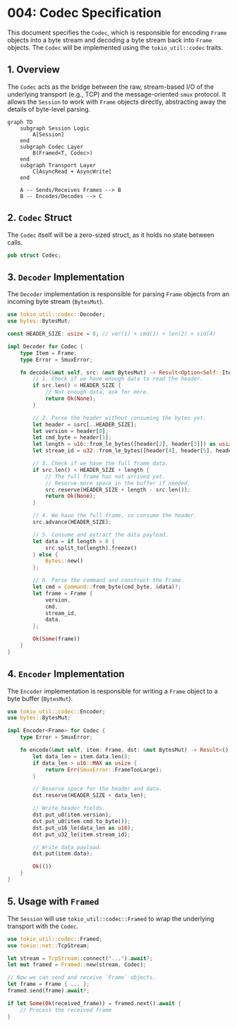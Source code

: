 # 004: Codec Specification

This document specifies the `Codec`, which is responsible for encoding `Frame` objects into a byte stream and decoding a byte stream back into `Frame` objects. The `Codec` will be implemented using the `tokio_util::codec` traits.

## 1. Overview

The `Codec` acts as the bridge between the raw, stream-based I/O of the underlying transport (e.g., TCP) and the message-oriented `smux` protocol. It allows the `Session` to work with `Frame` objects directly, abstracting away the details of byte-level parsing.

```mermaid
graph TD
    subgraph Session Logic
        A[Session]
    end
    subgraph Codec Layer
        B(Framed<T, Codec>)
    end
    subgraph Transport Layer
        C[AsyncRead + AsyncWrite]
    end

    A -- Sends/Receives Frames --> B
    B -- Encodes/Decodes --> C
```

## 2. `Codec` Struct

The `Codec` itself will be a zero-sized struct, as it holds no state between calls.

```rust
pub struct Codec;
```

## 3. `Decoder` Implementation

The `Decoder` implementation is responsible for parsing `Frame` objects from an incoming byte stream (`BytesMut`).

```rust
use tokio_util::codec::Decoder;
use bytes::BytesMut;

const HEADER_SIZE: usize = 8; // ver(1) + cmd(1) + len(2) + sid(4)

impl Decoder for Codec {
    type Item = Frame;
    type Error = SmuxError;

    fn decode(&mut self, src: &mut BytesMut) -> Result<Option<Self::Item>, Self::Error> {
        // 1. Check if we have enough data to read the header.
        if src.len() < HEADER_SIZE {
            // Not enough data, ask for more.
            return Ok(None);
        }

        // 2. Parse the header without consuming the bytes yet.
        let header = &src[..HEADER_SIZE];
        let version = header[0];
        let cmd_byte = header[1];
        let length = u16::from_le_bytes([header[2], header[3]]) as usize;
        let stream_id = u32::from_le_bytes([header[4], header[5], header[6], header[7]]);

        // 3. Check if we have the full frame data.
        if src.len() < HEADER_SIZE + length {
            // The full frame has not arrived yet.
            // Reserve more space in the buffer if needed.
            src.reserve(HEADER_SIZE + length - src.len());
            return Ok(None);
        }

        // 4. We have the full frame, so consume the header.
        src.advance(HEADER_SIZE);

        // 5. Consume and extract the data payload.
        let data = if length > 0 {
            src.split_to(length).freeze()
        } else {
            Bytes::new()
        };

        // 6. Parse the command and construct the Frame.
        let cmd = Command::from_byte(cmd_byte, &data)?;
        let frame = Frame {
            version,
            cmd,
            stream_id,
            data,
        };

        Ok(Some(frame))
    }
}
```

## 4. `Encoder` Implementation

The `Encoder` implementation is responsible for writing a `Frame` object to a byte buffer (`BytesMut`).

```rust
use tokio_util::codec::Encoder;
use bytes::BytesMut;

impl Encoder<Frame> for Codec {
    type Error = SmuxError;

    fn encode(&mut self, item: Frame, dst: &mut BytesMut) -> Result<(), Self::Error> {
        let data_len = item.data.len();
        if data_len > u16::MAX as usize {
            return Err(SmuxError::FrameTooLarge);
        }

        // Reserve space for the header and data.
        dst.reserve(HEADER_SIZE + data_len);

        // Write header fields.
        dst.put_u8(item.version);
        dst.put_u8(item.cmd.to_byte());
        dst.put_u16_le(data_len as u16);
        dst.put_u32_le(item.stream_id);

        // Write data payload.
        dst.put(item.data);

        Ok(())
    }
}
```

## 5. Usage with `Framed`

The `Session` will use `tokio_util::codec::Framed` to wrap the underlying transport with the `Codec`.

```rust
use tokio_util::codec::Framed;
use tokio::net::TcpStream;

let stream = TcpStream::connect("...").await?;
let mut framed = Framed::new(stream, Codec);

// Now we can send and receive `Frame` objects.
let frame = Frame { ... };
framed.send(frame).await?;

if let Some(Ok(received_frame)) = framed.next().await {
    // Process the received frame
}
